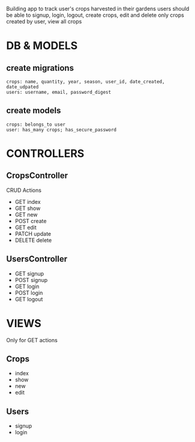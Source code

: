 Building app to track user's crops harvested in their gardens
users should be able to signup, login, logout, create crops, edit and delete only crops created by user, view all crops
# DB & MODELS
## create migrations
    crops: name, quantity, year, season, user_id, date_created, date_udpated
    users: username, email, password_digest
## create models
    crops: belongs_to user
    user: has_many crops; has_secure_password

# CONTROLLERS
## CropsController
CRUD Actions
- GET index
- GET show
- GET new
- POST create
- GET edit
- PATCH update
- DELETE delete

## UsersController
- GET signup
- POST signup
- GET login
- POST login
- GET logout

# VIEWS
Only for GET actions
## Crops
- index
- show
- new
- edit

## Users
- signup
- login
